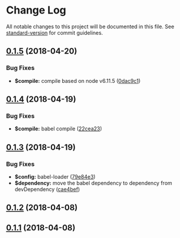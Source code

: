 # Change Log

All notable changes to this project will be documented in this file. See [standard-version](https://github.com/conventional-changelog/standard-version) for commit guidelines.

<a name="0.1.5"></a>
## [0.1.5](https://github.com/mrbone/webpack-bootstrap/compare/v0.1.4...v0.1.5) (2018-04-20)


### Bug Fixes

* **$compile:** compile based on node v6.11.5 ([0dac9c1](https://github.com/mrbone/webpack-bootstrap/commit/0dac9c1))



<a name="0.1.4"></a>
## [0.1.4](https://github.com/mrbone/webpack-bootstrap/compare/v0.1.3...v0.1.4) (2018-04-19)


### Bug Fixes

* **$compile:** babel compile ([22cea23](https://github.com/mrbone/webpack-bootstrap/commit/22cea23))



<a name="0.1.3"></a>
## [0.1.3](https://github.com/mrbone/webpack-bootstrap/compare/v0.1.2...v0.1.3) (2018-04-19)


### Bug Fixes

* **$config:** babel-loader ([79e84e3](https://github.com/mrbone/webpack-bootstrap/commit/79e84e3))
* **$dependency:** move the babel dependency to dependency from devDependency ([cae4bef](https://github.com/mrbone/webpack-bootstrap/commit/cae4bef))



<a name="0.1.2"></a>
## [0.1.2](https://github.com/mrbone/webpack-bootstrap/compare/v0.1.1...v0.1.2) (2018-04-08)



<a name="0.1.1"></a>
## [0.1.1](https://github.com/mrbone/webpack-bootstrap/compare/v0.1.0...v0.1.1) (2018-04-08)
